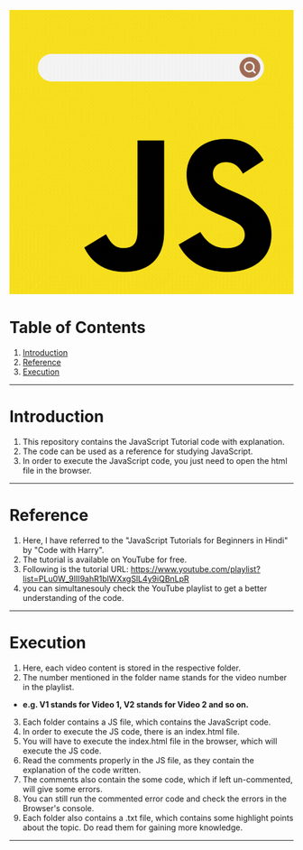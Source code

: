 ![](https://github.com/chavannikhil802/JavaScript/blob/main/media/js.gif)

# Table of Contents
1. [Introduction](#introduction)
2. [Reference](#reference)
3. [Execution](#execution)

***

# Introduction

1. This repository contains the JavaScript Tutorial code with explanation.
2. The code can be used as a reference for studying JavaScript.
3. In order to execute the JavaScript code, you just need to open the html file in the browser.

***

# Reference

1. Here, I have referred to the "JavaScript Tutorials for Beginners in Hindi" by "Code with Harry".
2. The tutorial is available on YouTube for free.
3. Following is the tutorial URL: https://www.youtube.com/playlist?list=PLu0W_9lII9ahR1blWXxgSlL4y9iQBnLpR
4. you can simultanesouly check the YouTube playlist to get a better understanding of the code.

***

# Execution

1. Here, each video content is stored in the respective folder.
2. The number mentioned in the folder name stands for the video number in the playlist.
* **e.g. V1 stands for Video 1, V2 stands for Video 2 and so on.**
3. Each folder contains a  JS file, which contains the JavaScript code.
4. In order to execute the JS code, there is an index.html file.
5. You will have to execute the index.html file in the browser, which will execute the JS code.
6. Read the comments properly in the JS file, as they contain the explanation of the code written.
7. The comments also contain the some code, which if left un-commented, will give some errors.
8. You can still run the commented error code and check the errors in the Browser's console.
9. Each folder also contains a .txt file, which contains some highlight points about the topic. Do read them for gaining more knowledge.

***
